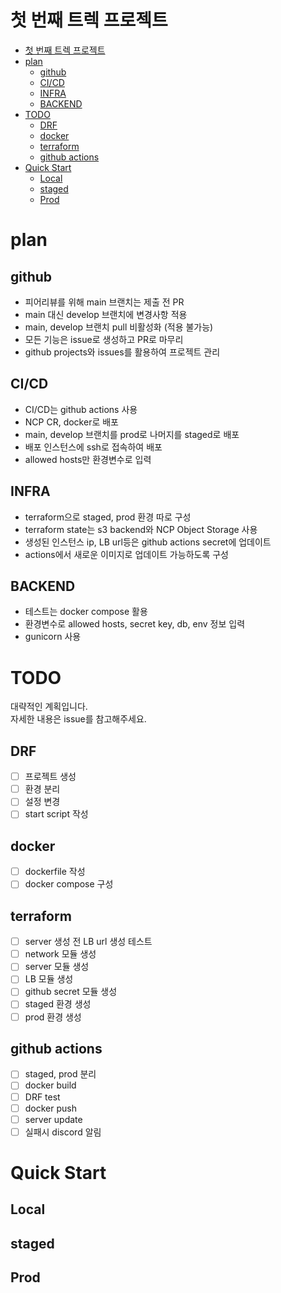 # 첫 번째 트렉 프로젝트

- [첫 번째 트렉 프로젝트](#첫-번째-트렉-프로젝트)
- [plan](#plan)
  - [github](#github)
  - [CI/CD](#cicd)
  - [INFRA](#infra)
  - [BACKEND](#backend)
- [TODO](#todo)
  - [DRF](#drf)
  - [docker](#docker)
  - [terraform](#terraform)
  - [github actions](#github-actions)
- [Quick Start](#quick-start)
  - [Local](#local)
  - [staged](#staged)
  - [Prod](#prod)

# plan

## github

- 피어리뷰를 위해 main 브랜치는 제출 전 PR
- main 대신 develop 브랜치에 변경사항 적용
- main, develop 브랜치 pull 비활성화 (적용 불가능)
- 모든 기능은 issue로 생성하고 PR로 마무리
- github projects와 issues를 활용하여 프로젝트 관리

## CI/CD

- CI/CD는 github actions 사용
- NCP CR, docker로 배포
- main, develop 브랜치를 prod로 나머지를 staged로 배포
- 배포 인스턴스에 ssh로 접속하여 배포
- allowed hosts만 환경변수로 입력

## INFRA

- terraform으로 staged, prod 환경 따로 구성
- terraform state는 s3 backend와 NCP Object Storage 사용
- 생성된 인스턴스 ip, LB url등은 github actions secret에 업데이트
- actions에서 새로운 이미지로 업데이트 가능하도록 구성

## BACKEND

- 테스트는 docker compose 활용
- 환경변수로 allowed hosts, secret key, db, env 정보 입력
- gunicorn 사용

# TODO

대략적인 계획입니다.  
자세한 내용은 issue를 참고해주세요.

## DRF

- [ ] 프로젝트 생성
- [ ] 환경 분리
- [ ] 설정 변경
- [ ] start script 작성

## docker

- [ ] dockerfile 작성
- [ ] docker compose 구성

## terraform

- [ ] server 생성 전 LB url 생성 테스트
- [ ] network 모듈 생성
- [ ] server 모듈 생성
- [ ] LB 모듈 생성
- [ ] github secret 모듈 생성
- [ ] staged 환경 생성
- [ ] prod 환경 생성

## github actions

- [ ] staged, prod 분리
- [ ] docker build
- [ ] DRF test
- [ ] docker push
- [ ] server update
- [ ] 실패시 discord 알림

# Quick Start

## Local

## staged

## Prod